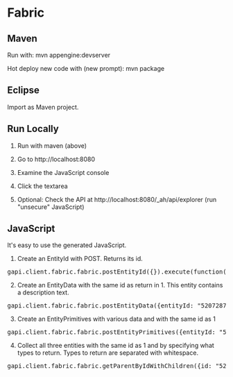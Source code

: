 Fabric
======

Maven
-----

Run with: mvn appengine:devserver

Hot deploy new code with (new prompt): mvn package

Eclipse
-------

Import as Maven project.

Run Locally
-----------

1) Run with maven (above)

2) Go to http://localhost:8080

3) Examine the JavaScript console

4) Click the textarea

5) Optional: Check the API at http://localhost:8080/_ah/api/explorer (run "unsecure" JavaScript)

JavaScript
----------

It's easy to use the generated JavaScript.

1) Create an EntityId with POST. Returns its id.

<pre>gapi.client.fabric.fabric.postEntityId({}).execute(function(resp) {console.dir(resp);});</pre>

2) Create an EntityData with the same id as return in 1. This entity contains a description text.

<pre>gapi.client.fabric.fabric.postEntityData({entityId: "5207287069147136", description: "massa text"}).execute(function(resp) {console.dir(resp);});</pre>

3) Create an EntityPrimitives with various data and with the same id as 1

<pre>gapi.client.fabric.fabric.postEntityPrimitives({entityId: "5207287069147136", email: "carl@workaround.io"}).execute(function(resp) {console.dir(resp);});</pre>

4) Collect all three entities with the same id as 1 and by specifying what types to return. Types to return are separated with whitespace.

<pre>gapi.client.fabric.fabric.getParentByIdWithChildren({id: "5207287069147136", parent:"entityid", children:"entitydata entityprimitives"}).execute(function(resp) {console.dir(resp);});</pre>